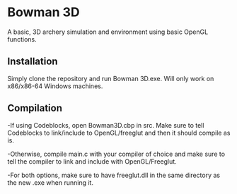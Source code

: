 # Bowman 3D
A basic, 3D archery simulation and environment using basic OpenGL functions. 
## Installation
  Simply clone the repository and run Bowman 3D.exe. Will only work on x86/x86-64 Windows machines.
  
## Compilation
  -If using Codeblocks, open Bowman3D.cbp in src. Make sure to tell Codeblocks to link/include to OpenGL/freeglut and then it should compile as     is.
  
  -Otherwise, compile main.c with your compiler of choice and make sure to tell the compiler to link and include with OpenGL/Freeglut.
  
  -For both options, make sure to have freeglut.dll in the same directory as the new .exe when running it.
